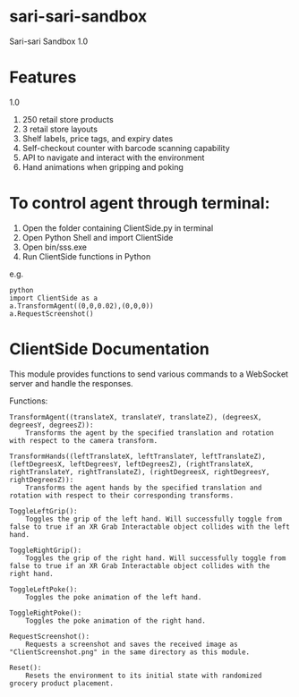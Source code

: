 # sari-sari-sandbox

Sari-sari Sandbox 1.0

# Features
1.0
1. 250 retail store products
2. 3 retail store layouts
3. Shelf labels, price tags, and expiry dates
3. Self-checkout counter with barcode scanning capability
4. API to navigate and interact with the environment
5. Hand animations when gripping and poking

# To control agent through terminal:

1. Open the folder containing ClientSide.py in terminal
2. Open Python Shell and import ClientSide
3. Open bin/sss.exe
4. Run ClientSide functions in Python

e.g.

	python
	import ClientSide as a
	a.TransformAgent((0,0,0.02),(0,0,0))
	a.RequestScreenshot()

# ClientSide Documentation
This module provides functions to send various commands to a WebSocket server and handle the responses.

Functions:
	
	TransformAgent((translateX, translateY, translateZ), (degreesX, degreesY, degreesZ)):
		Transforms the agent by the specified translation and rotation with respect to the camera transform.
	
	TransformHands((leftTranslateX, leftTranslateY, leftTranslateZ), (leftDegreesX, leftDegreesY, leftDegreesZ), (rightTranslateX, rightTranslateY, rightTranslateZ), (rightDegreesX, rightDegreesY, rightDegreesZ)):
		Transforms the agent hands by the specified translation and rotation with respect to their corresponding transforms.
	
	ToggleLeftGrip():
		Toggles the grip of the left hand. Will successfully toggle from false to true if an XR Grab Interactable object collides with the left hand.
	
	ToggleRightGrip():
		Toggles the grip of the right hand. Will successfully toggle from false to true if an XR Grab Interactable object collides with the right hand.

	ToggleLeftPoke():
		Toggles the poke animation of the left hand.

	ToggleRightPoke():
		Toggles the poke animation of the right hand.
	
	RequestScreenshot():
		Requests a screenshot and saves the received image as "ClientScreenshot.png" in the same directory as this module.

	Reset():
		Resets the environment to its initial state with randomized grocery product placement.
